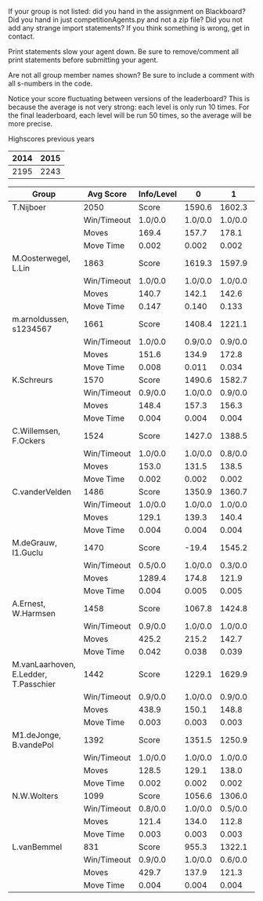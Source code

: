 If your group is not listed: did you hand in the assignment on Blackboard? Did you hand in just competitionAgents.py and not a zip file? Did you not add any strange import statements? If you think something is wrong, get in contact.

Print statements slow your agent down. Be sure to remove/comment all print statements before submitting your agent.

Are not all group member names shown? Be sure to include a comment with all s-numbers in the code.

Notice your score fluctuating between versions of the leaderboard? This is because the average is not very strong: each level is only run 10 times. For the final leaderboard, each level will be run 50 times, so the average will be more precise.

Highscores previous years

| 2014 | 2015 |
|---|---|
| 2195 | 2243 |



Group | Avg Score | Info/Level | 0 | 1 | 2 | 3 | 4 | 5 | 6 | 7 | 8 | 9 | 10 | 11 
| --- | --- | --- | --- | --- | --- | --- | --- | --- | --- | --- | --- | --- | --- | --- 
T.Nijboer | 2050 | Score | 1590.6 | 1602.3 | 1601.9 | 1397.5 | 1371.5 | 2816.4 | 2927.2 | 1143.8 | 3500.1 | 3670.1 | 1946.6 | 1036.1
 | | Win/Timeout | 1.0/0.0 | 1.0/0.0 | 1.0/0.0 | 0.7/0.0 | 0.8/0.0 | 0.8/0.0 | 0.6/0.0 | 0.0/0.0 | 0.7/0.0 | 0.8/0.0 | 0.1/0.0 | 0.0/0.0
 | | Moves | 169.4 | 157.7 | 178.1 | 102.5 | 104.5 | 362.6 | 287.8 | 106.2 | 444.9 | 423.9 | 275.4 | 146.9
 | | Move Time | 0.002 | 0.002 | 0.002 | 0.001 | 0.001 | 0.002 | 0.002 | 0.002 | 0.004 | 0.004 | 0.004 | 0.004
M.Oosterwegel, L.Lin | 1863 | Score | 1619.3 | 1597.9 | 1597.4 | 1701.3 | 1475.8 | 2056.3 | 2653.5 | 1191.1 | 3166.3 | 2993.6 | 1464.9 | 839.1
 | | Win/Timeout | 1.0/0.0 | 1.0/0.0 | 1.0/0.0 | 1.0/0.0 | 0.9/0.0 | 0.7/0.0 | 0.8/0.0 | 0.1/0.0 | 0.8/0.0 | 0.8/0.0 | 0.2/0.0 | 0.0/0.0
 | | Moves | 140.7 | 142.1 | 142.6 | 108.7 | 89.2 | 194.7 | 256.5 | 102.9 | 360.7 | 393.4 | 204.1 | 115.9
 | | Move Time | 0.147 | 0.140 | 0.133 | 0.018 | 0.018 | 0.039 | 0.050 | 0.090 | 0.059 | 0.059 | 0.065 | 0.073
m.arnoldussen, s1234567 | 1661 | Score | 1408.4 | 1221.1 | 1238.2 | 1377.5 | 1143.6 | 1517.3 | 1643.0 | 1724.1 | 2603.0 | 3068.1 | 1867.9 | 1119.2
 | | Win/Timeout | 1.0/0.0 | 0.9/0.0 | 0.9/0.0 | 1.0/0.0 | 0.9/0.0 | 0.9/0.0 | 0.7/0.0 | 0.5/0.0 | 0.6/0.0 | 0.9/0.0 | 0.4/0.0 | 0.0/0.0
 | | Moves | 151.6 | 134.9 | 172.8 | 92.5 | 89.4 | 502.7 | 171.0 | 162.9 | 320.0 | 354.9 | 277.1 | 174.8
 | | Move Time | 0.008 | 0.011 | 0.034 | 0.008 | 0.007 | 0.021 | 0.113 | 0.015 | 0.039 | 0.036 | 0.063 | 0.061
K.Schreurs | 1570 | Score | 1490.6 | 1582.7 | 1353.7 | 1384.8 | 1153.7 | 1838.5 | 2445.9 | 573.5 | 3153.1 | 2669.8 | 876.6 | 313.2
 | | Win/Timeout | 0.9/0.0 | 1.0/0.0 | 0.9/0.0 | 0.8/0.0 | 0.6/0.0 | 0.6/0.0 | 0.5/0.0 | 0.0/0.0 | 0.7/0.0 | 0.6/0.0 | 0.0/0.0 | 0.0/0.0
 | | Moves | 148.4 | 157.3 | 156.3 | 103.2 | 98.3 | 200.5 | 217.1 | 74.5 | 393.9 | 348.2 | 156.4 | 86.8
 | | Move Time | 0.004 | 0.004 | 0.004 | 0.002 | 0.002 | 0.003 | 0.003 | 0.004 | 0.007 | 0.007 | 0.008 | 0.009
C.Willemsen, F.Ockers | 1524 | Score | 1427.0 | 1388.5 | 1298.5 | 1458.2 | 975.3 | 2615.6 | 2889.1 | 646.5 | 2295.0 | 2293.2 | 764.2 | 236.1
 | | Win/Timeout | 1.0/0.0 | 1.0/0.0 | 0.8/0.0 | 1.0/0.0 | 0.7/0.0 | 1.0/0.0 | 0.9/0.0 | 0.0/0.0 | 0.5/0.0 | 0.6/0.0 | 0.0/0.0 | 0.0/0.0
 | | Moves | 153.0 | 131.5 | 138.5 | 91.8 | 90.7 | 274.4 | 245.9 | 80.5 | 292.0 | 304.8 | 140.8 | 65.9
 | | Move Time | 0.002 | 0.002 | 0.002 | 0.001 | 0.001 | 0.002 | 0.002 | 0.002 | 0.004 | 0.004 | 0.005 | 0.005
C.vanderVelden | 1486 | Score | 1350.9 | 1360.7 | 1439.6 | 1472.0 | 1173.0 | 1800.7 | 2256.3 | 764.8 | 2600.7 | 2380.4 | 733.3 | 500.8
 | | Win/Timeout | 1.0/0.0 | 1.0/0.0 | 1.0/0.0 | 1.0/0.0 | 0.9/0.0 | 0.8/0.0 | 0.8/0.0 | 0.0/0.0 | 0.8/0.0 | 0.6/0.0 | 0.0/0.0 | 0.0/0.0
 | | Moves | 129.1 | 139.3 | 140.4 | 98.0 | 102.0 | 194.3 | 223.7 | 111.2 | 375.3 | 362.6 | 180.7 | 104.2
 | | Move Time | 0.004 | 0.004 | 0.004 | 0.002 | 0.002 | 0.004 | 0.003 | 0.004 | 0.007 | 0.008 | 0.008 | 0.009
M.deGrauw, I1.Guclu | 1470 | Score | -19.4 | 1545.2 | 634.1 | 1408.4 | 1553.0 | 1760.8 | 2736.0 | 1446.3 | 2767.0 | 3182.1 | 477.4 | 147.0
 | | Win/Timeout | 0.5/0.0 | 1.0/0.0 | 0.3/0.0 | 0.8/0.0 | 1.0/0.0 | 0.5/0.0 | 0.7/0.0 | 0.0/0.0 | 0.6/0.0 | 0.7/0.0 | 0.0/0.0 | 0.0/0.0
 | | Moves | 1289.4 | 174.8 | 121.9 | 104.6 | 117.0 | 310.2 | 376.0 | 180.7 | 388.0 | 430.9 | 103.6 | 67.0
 | | Move Time | 0.004 | 0.005 | 0.005 | 0.002 | 0.002 | 0.004 | 0.004 | 0.005 | 0.009 | 0.009 | 0.011 | 0.011
A.Ernest, W.Harmsen | 1458 | Score | 1067.8 | 1424.8 | 1397.3 | 907.9 | 1119.4 | 1203.1 | 2302.1 | 930.9 | 2859.6 | 2418.4 | 1394.4 | 464.8
 | | Win/Timeout | 0.9/0.0 | 1.0/0.0 | 1.0/0.0 | 0.8/0.0 | 0.9/0.0 | 0.8/0.0 | 0.8/0.0 | 0.2/0.0 | 0.7/0.0 | 0.7/0.0 | 0.1/0.0 | 0.0/0.0
 | | Moves | 425.2 | 215.2 | 142.7 | 83.1 | 92.6 | 882.9 | 250.9 | 130.1 | 543.4 | 635.6 | 253.6 | 124.2
 | | Move Time | 0.042 | 0.038 | 0.039 | 0.005 | 0.005 | 0.011 | 0.014 | 0.025 | 0.012 | 0.012 | 0.015 | 0.017
M.vanLaarhoven, E.Ledder, T.Passchier | 1442 | Score | 1229.1 | 1629.9 | 1462.2 | 1613.7 | 1497.8 | 1626.1 | 1546.3 | 695.5 | 1918.4 | 2453.9 | 948.6 | 687.6
 | | Win/Timeout | 0.9/0.0 | 1.0/0.0 | 0.9/0.0 | 0.9/0.0 | 0.9/0.0 | 0.4/0.0 | 0.6/0.0 | 0.2/0.0 | 0.7/0.0 | 0.8/0.0 | 0.1/0.0 | 0.0/0.0
 | | Moves | 438.9 | 150.1 | 148.8 | 109.3 | 114.2 | 179.9 | 201.7 | 124.5 | 301.6 | 373.1 | 227.4 | 163.4
 | | Move Time | 0.003 | 0.003 | 0.003 | 0.002 | 0.002 | 0.003 | 0.003 | 0.003 | 0.005 | 0.005 | 0.006 | 0.006
M1.deJonge, B.vandePol | 1392 | Score | 1351.5 | 1250.9 | 1322.0 | 1259.1 | 1107.7 | 1527.2 | 1582.2 | 774.3 | 2887.2 | 2479.2 | 804.4 | 362.7
 | | Win/Timeout | 1.0/0.0 | 1.0/0.0 | 1.0/0.0 | 1.0/0.0 | 0.9/0.0 | 0.8/0.0 | 0.8/0.0 | 0.2/0.0 | 0.9/0.0 | 0.9/0.0 | 0.1/0.0 | 0.0/0.0
 | | Moves | 128.5 | 129.1 | 138.0 | 90.9 | 79.3 | 169.8 | 173.8 | 111.7 | 376.8 | 365.8 | 153.6 | 131.3
 | | Move Time | 0.002 | 0.002 | 0.002 | 0.001 | 0.001 | 0.002 | 0.002 | 0.002 | 0.003 | 0.003 | 0.004 | 0.004
N.W.Wolters | 1099 | Score | 1056.6 | 1306.0 | 707.2 | 487.1 | 846.0 | 1634.9 | 1562.5 | 177.2 | 1546.4 | 1772.2 | 999.4 | 1091.7
 | | Win/Timeout | 0.8/0.0 | 1.0/0.0 | 0.5/0.0 | 0.4/0.0 | 0.7/0.0 | 0.8/0.0 | 0.7/0.0 | 0.1/0.0 | 0.3/0.0 | 0.4/0.0 | 0.2/0.0 | 0.1/0.0
 | | Moves | 121.4 | 134.0 | 112.8 | 61.9 | 69.0 | 190.1 | 177.5 | 74.8 | 232.6 | 269.8 | 201.6 | 190.3
 | | Move Time | 0.003 | 0.003 | 0.003 | 0.002 | 0.002 | 0.003 | 0.003 | 0.003 | 0.006 | 0.006 | 0.006 | 0.006
L.vanBemmel | 831 | Score | 955.3 | 1322.1 | 842.7 | 213.7 | 441.3 | 1189.1 | 493.1 | 759.3 | 1788.7 | 1253.3 | 751.3 | -35.9
 | | Win/Timeout | 0.9/0.0 | 1.0/0.0 | 0.6/0.0 | 0.4/0.0 | 0.6/0.0 | 0.7/0.0 | 0.2/0.0 | 0.3/0.0 | 0.6/0.0 | 0.4/0.0 | 0.1/0.0 | 0.0/0.0
 | | Moves | 429.7 | 137.9 | 121.3 | 50.3 | 58.7 | 247.9 | 194.9 | 97.7 | 764.3 | 256.7 | 131.7 | 48.9
 | | Move Time | 0.004 | 0.004 | 0.004 | 0.002 | 0.002 | 0.003 | 0.005 | 0.009 | 0.006 | 0.008 | 0.008 | 0.009
